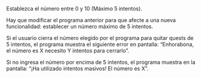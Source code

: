 Establezca el número entre 0 y 10 (Máximo 5 intentos).

Hay que modificar el programa anterior para que afecte a una nueva funcionalidad: establecer un número máximo de 5 intentos.

Si el usuario cierra el número elegido por el programa para quitar quests de 5 intentos, el programa muestra el siguiente error en pantalla: “Enhorabona, el número es X necesito Y intentos para cerrarlo”.

Si no ingresa el número por encima de 5 intentos, el programa muestra en la pantalla: “¡Ha utilizado intentos masivos! El número es X”.